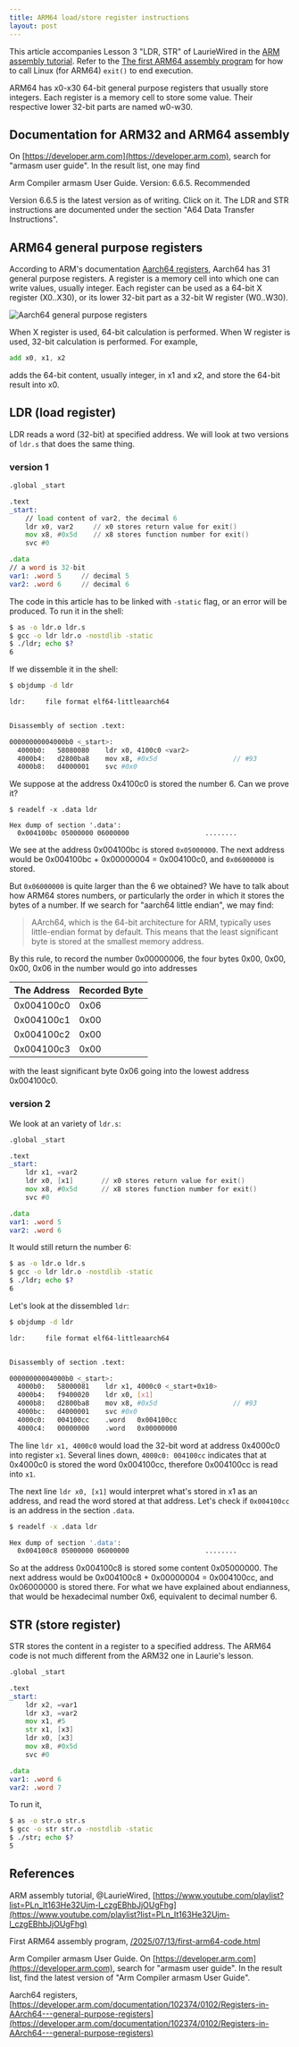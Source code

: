 ```yaml
---
title: ARM64 load/store register instructions
layout: post
---
```


This article accompanies Lesson 3 "LDR, STR" of LaurieWired in the [ARM assembly tutorial](https://www.youtube.com/playlist?list=PLn_It163He32Ujm-l_czgEBhbJjOUgFhg). Refer to the [The first ARM64 assembly program](/2025/07/13/first-arm64-code.html) for how to call Linux (for ARM64) `exit()` to end execution.

ARM64 has x0-x30 64-bit general purpose registers that usually store integers. Each register is a memory cell to store some value. Their respective lower 32-bit parts are named w0-w30.


## Documentation for ARM32 and ARM64 assembly
On [https://developer.arm.com](https://developer.arm.com), search for "armasm user guide". In the result list, one may find 

Arm Compiler armasm User Guide. Version: 6.6.5. Recommended

Version 6.6.5 is the latest version as of writing. Click on it. The LDR and STR instructions are documented under the section "A64 Data Transfer Instructions".

## ARM64 general purpose registers
According to ARM's documentation [Aarch64 registers](https://developer.arm.com/documentation/102374/0102/Registers-in-AArch64---general-purpose-registers), Aarch64 has 31 general purpose registers. A register is a memory cell into which one can write values, usually integer. Each register can be used as a 64-bit X register (X0..X30), or its lower 32-bit part as a 32-bit W register (W0..W30).

![Aarch64 general purpose registers](/assets/arm64/a64_registers.png)

When X register is used, 64-bit calculation is performed. When W register is used, 32-bit calculation is performed. For example,

```asm
add x0, x1, x2
```

adds the 64-bit content, usually integer, in x1 and x2, and store the 64-bit result into x0.

## LDR (load register)
LDR reads a word (32-bit) at specified address. We will look at two versions of `ldr.s` that does the same thing.

### version 1
```asm
.global _start

.text
_start:
    // load content of var2, the decimal 6
    ldr x0, var2     // x0 stores return value for exit()
    mov x8, #0x5d    // x8 stores function number for exit()
    svc #0

.data
// a word is 32-bit
var1: .word 5     // decimal 5
var2: .word 6     // decimal 6
```

The code in this article has to be linked with `-static` flag, or an error will be produced. To run it in the shell:

```sh
$ as -o ldr.o ldr.s
$ gcc -o ldr ldr.o -nostdlib -static
$ ./ldr; echo $?
6
```

If we dissemble it in the shell:

```sh
$ objdump -d ldr

ldr:     file format elf64-littleaarch64


Disassembly of section .text:

00000000004000b0 <_start>:
  4000b0:	58080080 	ldr	x0, 4100c0 <var2>
  4000b4:	d2800ba8 	mov	x8, #0x5d                  	// #93
  4000b8:	d4000001 	svc	#0x0
```

We suppose at the address 0x4100c0 is stored the number 6. Can we prove it?

```
$ readelf -x .data ldr

Hex dump of section '.data':
  0x004100bc 05000000 06000000                   ........
```

We see at the address 0x004100bc is stored `0x05000000`. The next address would be 0x004100bc + 0x00000004 = 0x004100c0, and `0x06000000` is stored.

But `0x06000000` is quite larger than the 6 we obtained? We have to talk about how ARM64 stores numbers, or particularly the order in which it stores the bytes of a number. If we search for "aarch64 little endian", we may find:

> AArch64, which is the 64-bit architecture for ARM, typically uses little-endian format by default. This means that the least significant byte is stored at the smallest memory address.

By this rule, to record the number 0x00000006, the four bytes 0x00, 0x00, 0x00, 0x06 in the number would go into addresses

| The Address  | Recorded Byte |
| ------- | ------- |
| 0x004100c0 | 0x06 |
| 0x004100c1 | 0x00 |
| 0x004100c2 | 0x00 |
| 0x004100c3 | 0x00 |

with the least significant byte 0x06 going into the lowest address 0x004100c0.

### version 2
We look at an variety of `ldr.s`:

```asm
.global _start

.text
_start:
    ldr x1, =var2
    ldr x0, [x1]       // x0 stores return value for exit()
    mov x8, #0x5d      // x8 stores function number for exit()
    svc #0

.data
var1: .word 5
var2: .word 6
```

It would still return the number 6:

```sh
$ as -o ldr.o ldr.s
$ gcc -o ldr ldr.o -nostdlib -static
$ ./ldr; echo $?
6
```

Let's look at the dissembled `ldr`:

```sh
$ objdump -d ldr

ldr:     file format elf64-littleaarch64


Disassembly of section .text:

00000000004000b0 <_start>:
  4000b0:	58000081 	ldr	x1, 4000c0 <_start+0x10>
  4000b4:	f9400020 	ldr	x0, [x1]
  4000b8:	d2800ba8 	mov	x8, #0x5d                  	// #93
  4000bc:	d4000001 	svc	#0x0
  4000c0:	004100cc 	.word	0x004100cc
  4000c4:	00000000 	.word	0x00000000
```

The line `ldr x1, 4000c0` would load the 32-bit word at address 0x4000c0 into register `x1`. Several lines down, `4000c0: 004100cc` indicates that at 0x4000c0 is stored the word 0x004100cc, therefore 0x004100cc is read into `x1`.

The next line `ldr x0, [x1]` would interpret what's stored in x1 as an address, and read the word stored at that address. Let's check if `0x004100cc` is an address in the section `.data`.

```sh
$ readelf -x .data ldr

Hex dump of section '.data':
  0x004100c8 05000000 06000000                   ........

```

So at the address 0x004100c8 is stored some content 0x05000000. The next address would be 0x004100c8 + 0x00000004 = 0x004100cc, and 0x06000000 is stored there. For what we have explained about endianness, that would be hexadecimal number 0x6, equivalent to decimal number 6.

## STR (store register)
STR stores the content in a register to a specified address. The ARM64 code is not much different from the ARM32 one in Laurie's lesson.

```asm
.global _start

.text
_start:
    ldr x2, =var1
    ldr x3, =var2
    mov x1, #5
    str x1, [x3]
    ldr x0, [x3]
    mov x8, #0x5d
    svc #0

.data
var1: .word 6
var2: .word 7
```

To run it,

```sh
$ as -o str.o str.s
$ gcc -o str str.o -nostdlib -static
$ ./str; echo $?
5
```

## References
ARM assembly tutorial, @LaurieWired, [https://www.youtube.com/playlist?list=PLn_It163He32Ujm-l_czgEBhbJjOUgFhg](https://www.youtube.com/playlist?list=PLn_It163He32Ujm-l_czgEBhbJjOUgFhg)

First ARM64 assembly program, [/2025/07/13/first-arm64-code.html](/2025/07/13/first-arm64-code.html)

Arm Compiler armasm User Guide. On [https://developer.arm.com](https://developer.arm.com), search for "armasm user guide". In the result list, find the latest version of "Arm Compiler armasm User Guide".

Aarch64 registers, [https://developer.arm.com/documentation/102374/0102/Registers-in-AArch64---general-purpose-registers](https://developer.arm.com/documentation/102374/0102/Registers-in-AArch64---general-purpose-registers)

